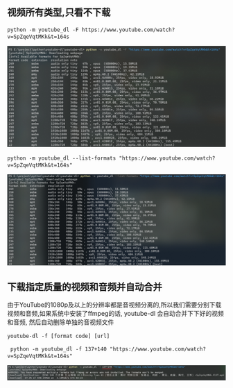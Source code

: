 ## 视频所有类型,只看不下载

````
python -m youtube_dl -F https://www.youtube.com/watch?v=SpZqeVqtMKk&t=164s
````

![image-20210202140953807](./img/image-20210202140953807.png)



`````
python -m youtube_dl --list-formats "https://www.youtube.com/watch?v=SpZqeVqtMKk&t=164s"
`````

![image-20210202141150906](./img/image-20210202141150906.png)

## 下载指定质量的视频和音频并自动合并

由于YouTube的1080p及以上的分辨率都是音视频分离的,所以我们需要分别下载视频和音频,如果系统中安装了ffmpeg的话, youtube-dl 会自动合并下下好的视频和音频, 然后自动删除单独的音视频文件

```
youtube-dl -f [format code] [url]
```

```
 python -m youtube_dl -f 137+140 "https://www.youtube.com/watch?v=SpZqeVqtMKk&t=164s"
```



![image-20210202142223321](./img/image-20210202142223321.png)